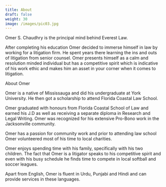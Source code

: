 ```yaml
---
title: About
draft: false
weight: 30
image: /images/pic03.jpg
---
```

Omer S. Chaudhry is the principal mind behind Everest Law. 

After completing his education Omer decided to immerse himself in law by working for a litigation firm. He spent years there learning the ins and outs of litigation from senior counsel. Omer presents himself as a calm and resolution minded individual but has a competitive spirit which is indicative of his work ethic and makes him an asset in your corner when it comes to litigation. 

About Omer

Omer is a native of Mississauga and did his undergraduate at York University. He then got a scholarship to attend Florida Coastal Law School.

Omer graduated with honours from Florida Coastal School of Law and earned his J.D as well as receiving a separate diploma in Research and Legal Writing. Omer was recognized for his extensive Pro-Bono work in the Jacksonville community. 

Omer has a passion for community work and prior to attending law school Omer volunteered most of his time to local charities. 

Omer enjoys spending time with his family, specifically with his two children. The fact that Omer is a litigator speaks to his competitive spirit and even with his busy schedule he finds time to compete in local softball and soccer leagues. 

Apart from English, Omer is fluent in Urdu, Punjabi and Hindi and can provide services in these languages.
